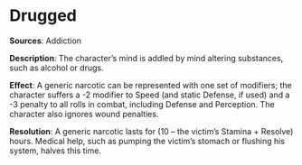 # **Drugged**
**Sources**: Addiction

**Description**: The character’s mind is addled by mind altering substances, such as alcohol or drugs.

**Effect**: A generic narcotic can be represented with one
set of modifiers; the character suffers a -2 modifier to Speed
(and static Defense, if used) and a -3 penalty to all rolls in
combat, including Defense and Perception. The character
also ignores wound penalties.

**Resolution**: A generic narcotic lasts for (10 – the
victim’s Stamina + Resolve) hours. Medical help, such as
pumping the victim’s stomach or flushing his system, halves
this time.